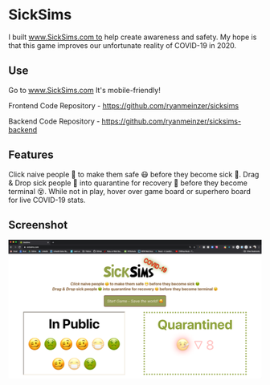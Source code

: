 # SickSims

I built www.SickSims.com to help create awareness and safety. My hope is that this game improves our unfortunate reality of COVID-19 in 2020.

## Use

Go to www.SickSims.com It's mobile-friendly!

Frontend Code Repository - https://github.com/ryanmeinzer/sicksims

Backend Code Repository - https://github.com/ryanmeinzer/sicksims-backend

## Features

Click naive people 🥴 to make them safe 😷 before they become sick 🤢. Drag & Drop sick people 🤢 into quarantine for recovery 🤒 before they become terminal 😵. While not in play, hover over game board or superhero board for live COVID-19 stats.

## Screenshot

![SickSims Screenshot](/sicksims-screenshot.png)